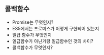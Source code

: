 ## 콜백함수

-   Promise는 무엇인지?
- ES5에서는 프로미스가 어떻게 구현되어 있는지
- 일급 함수가 무엇인지
- 일급함수가 아닌거랑 일급함수인 것의 차이?
- 콜백함수가 무엇인지?
